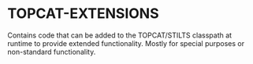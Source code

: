 TOPCAT-EXTENSIONS
=================

Contains code that can be added to the TOPCAT/STILTS classpath at runtime
to provide extended functionality.  Mostly for special purposes or
non-standard functionality.
